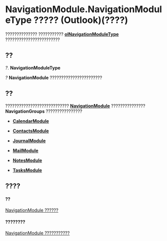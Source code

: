 
# NavigationModule.NavigationModuleType ????? (Outlook)(????)

?????????????? ???????????  **[olNavigationModuleType](2140a094-6bee-aba1-03cd-71fa2c55842e.md)** ????????????????????????


## ??

 _?_. **NavigationModuleType**

 _?_ **NavigationModule** ???????????????????????


## ??

???????????????????????????? **[NavigationModule](76565eaf-1e64-f5d4-b90f-ba156863802c.md)** ??????????????? **NavigationGroups** ????????????????


-  **[CalendarModule](9203024d-9cef-75e0-600f-f3899e24761a.md)**
    
-  **[ContactsModule](fb183bd5-c72f-b38f-97e3-209a2a463d24.md)**
    
-  **[JournalModule](5a696d10-8a10-c01d-cf65-f8a65718f120.md)**
    
-  **[MailModule](df20efe5-be5c-952d-c6b7-20c20a83fda0.md)**
    
-  **[NotesModule](cdbdde08-0773-a78d-3809-a3811975bcc1.md)**
    
-  **[TasksModule](fc6ae6c9-6b13-b5f2-9506-c3dbbe709df6.md)**
    

## ????


#### ??


[NavigationModule ??????](76565eaf-1e64-f5d4-b90f-ba156863802c.md)
#### ????????


[NavigationModule ???????????](http://msdn.microsoft.com/library/b51f4e81-2867-d59e-aeb5-ecab18367eb1%28Office.15%29.aspx)